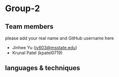 # Group-2

## Team members 
please add your real name and GitHub username here

* Jinhee Yu (jy603@msstate.edu)
* Krunal Patel (kpatel0719)

## languages & techniques
